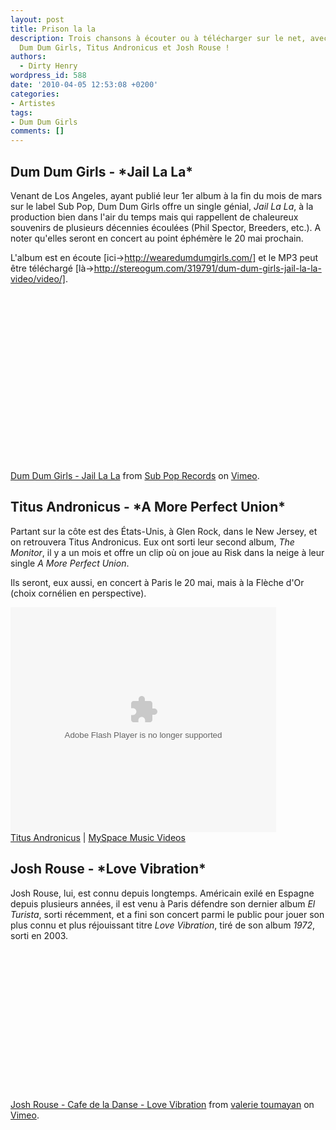 ```yaml
---
layout: post
title: Prison la la
description: Trois chansons à écouter ou à télécharger sur le net, avec au programme,
  Dum Dum Girls, Titus Andronicus et Josh Rouse !
authors:
  - Dirty Henry
wordpress_id: 588
date: '2010-04-05 12:53:08 +0200'
categories:
- Artistes
tags:
- Dum Dum Girls
comments: []
---
```

<h2>Dum Dum Girls - *Jail La La*</h2>

Venant de Los Angeles, ayant publié leur 1er album à la fin du mois de mars sur le label Sub Pop, Dum Dum Girls offre un single génial, *Jail La La*, à la production bien dans l'air du temps mais qui rappellent de chaleureux souvenirs de plusieurs décennies écoulées (Phil Spector, Breeders, etc.). A noter qu'elles seront en concert au point éphémère le 20 mai prochain.

L'album est en écoute [ici->http://wearedumdumgirls.com/] et le MP3 peut être téléchargé [là->http://stereogum.com/319791/dum-dum-girls-jail-la-la-video/video/].

<object width="400" height="270"><param name="allowfullscreen" value="true" /><param name="allowscriptaccess" value="always" /><param name="movie" value="http://vimeo.com/moogaloop.swf?clip_id=10559543&server=vimeo.com&show_title=1&show_byline=1&show_portrait=0&color=&fullscreen=1" /><embed src="http://vimeo.com/moogaloop.swf?clip_id=10559543&server=vimeo.com&show_title=1&show_byline=1&show_portrait=0&color=&fullscreen=1" type="application/x-shockwave-flash" allowfullscreen="true" allowscriptaccess="always" width="400" height="270"></embed></object><p><a href="http://vimeo.com/10559543">Dum Dum Girls - Jail La La</a> from <a href="http://vimeo.com/subpop">Sub Pop Records</a> on <a href="http://vimeo.com">Vimeo</a>.</p>

<h2>Titus Andronicus - *A More Perfect Union*</h2>

Partant sur la côte est des États-Unis, à Glen Rock, dans le New Jersey, et on retrouvera Titus Andronicus. Eux ont sorti leur second album, *The Monitor*, il y a un mois et offre un clip où on joue au Risk dans la neige à leur single *A More Perfect Union*.

Ils seront, eux aussi, en concert à Paris le 20 mai, mais à la Flèche d'Or (choix cornélien en perspective).

<object width="425px" height="360px" ><param name="allowFullScreen" value="true"/><param name="wmode" value="transparent"/><param name="movie" value="http://mediaservices.myspace.com/services/media/embed.aspx/m=103846998,t=1,mt=video"/><embed src="http://mediaservices.myspace.com/services/media/embed.aspx/m=103846998,t=1,mt=video" width="425" height="360" allowFullScreen="true" type="application/x-shockwave-flash" wmode="transparent"></embed></object><br/><a href="http://profile.myspace.com/index.cfm?fuseaction=user.viewprofile&friendid=17364466" style="font: Verdana">Titus Andronicus</a> | <a href="http://music.myspace.com/index.cfm?fuseaction=videos" style="font: Verdana">MySpace Music Videos</a></font>

<h2>Josh Rouse - *Love Vibration*</h2>

Josh Rouse, lui, est connu depuis longtemps. Américain exilé en Espagne depuis plusieurs années, il est venu à Paris défendre son dernier album *El Turista*, sorti récemment, et a fini son concert parmi le public pour jouer son plus connu et plus réjouissant titre *Love Vibration*, tiré de son album *1972*, sorti en 2003.

<object width="400" height="225"><param name="allowfullscreen" value="true" /><param name="allowscriptaccess" value="always" /><param name="movie" value="http://vimeo.com/moogaloop.swf?clip_id=10650664&server=vimeo.com&show_title=1&show_byline=1&show_portrait=0&color=&fullscreen=1" /><embed src="http://vimeo.com/moogaloop.swf?clip_id=10650664&server=vimeo.com&show_title=1&show_byline=1&show_portrait=0&color=&fullscreen=1" type="application/x-shockwave-flash" allowfullscreen="true" allowscriptaccess="always" width="400" height="225"></embed></object><p><a href="http://vimeo.com/10650664">Josh Rouse - Cafe de la Danse - Love Vibration</a> from <a href="http://vimeo.com/user1122154">valerie toumayan</a> on <a href="http://vimeo.com">Vimeo</a>.</p>
